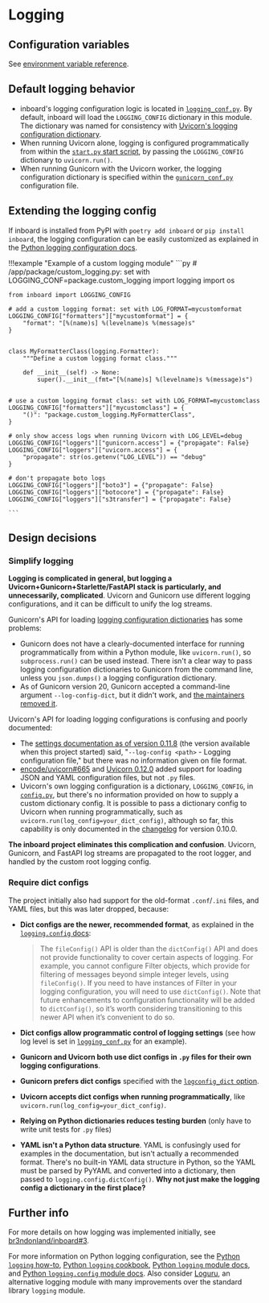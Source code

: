 # Logging

## Configuration variables

See [environment variable reference](environment.md).

## Default logging behavior

-   inboard's logging configuration logic is located in [`logging_conf.py`](https://github.com/br3ndonland/inboard/blob/HEAD/inboard/logging_conf.py). By default, inboard will load the `LOGGING_CONFIG` dictionary in this module. The dictionary was named for consistency with [Uvicorn's logging configuration dictionary](https://github.com/encode/uvicorn/blob/HEAD/uvicorn/config.py).
-   When running Uvicorn alone, logging is configured programmatically from within the [`start.py` start script](https://github.com/br3ndonland/inboard/blob/HEAD/inboard/start.py), by passing the `LOGGING_CONFIG` dictionary to `uvicorn.run()`.
-   When running Gunicorn with the Uvicorn worker, the logging configuration dictionary is specified within the [`gunicorn_conf.py`](https://github.com/br3ndonland/inboard/blob/HEAD/inboard/gunicorn_conf.py) configuration file.

## Extending the logging config

If inboard is installed from PyPI with `poetry add inboard` or `pip install inboard`, the logging configuration can be easily customized as explained in the [Python logging configuration docs](https://docs.python.org/3/library/logging.config.html).

<!-- prettier-ignore -->
!!!example "Example of a custom logging module"
    ```py
    # /app/package/custom_logging.py: set with LOGGING_CONF=package.custom_logging
    import logging
    import os

    from inboard import LOGGING_CONFIG

    # add a custom logging format: set with LOG_FORMAT=mycustomformat
    LOGGING_CONFIG["formatters"]["mycustomformat"] = {
        "format": "[%(name)s] %(levelname)s %(message)s"
    }


    class MyFormatterClass(logging.Formatter):
        """Define a custom logging format class."""

        def __init__(self) -> None:
            super().__init__(fmt="[%(name)s] %(levelname)s %(message)s")


    # use a custom logging format class: set with LOG_FORMAT=mycustomclass
    LOGGING_CONFIG["formatters"]["mycustomclass"] = {
        "()": "package.custom_logging.MyFormatterClass",
    }

    # only show access logs when running Uvicorn with LOG_LEVEL=debug
    LOGGING_CONFIG["loggers"]["gunicorn.access"] = {"propagate": False}
    LOGGING_CONFIG["loggers"]["uvicorn.access"] = {
        "propagate": str(os.getenv("LOG_LEVEL")) == "debug"
    }

    # don't propagate boto logs
    LOGGING_CONFIG["loggers"]["boto3"] = {"propagate": False}
    LOGGING_CONFIG["loggers"]["botocore"] = {"propagate": False}
    LOGGING_CONFIG["loggers"]["s3transfer"] = {"propagate": False}

    ```

## Design decisions

### Simplify logging

**Logging is complicated in general, but logging a Uvicorn+Gunicorn+Starlette/FastAPI stack is particularly, and unnecessarily, complicated**. Uvicorn and Gunicorn use different logging configurations, and it can be difficult to unify the log streams.

Gunicorn's API for loading [logging configuration dictionaries](https://docs.python.org/3/library/logging.config.html) has some problems:

-   Gunicorn does not have a clearly-documented interface for running programmatically from within a Python module, like `uvicorn.run()`, so `subprocess.run()` can be used instead. There isn't a clear way to pass logging configuration dictionaries to Gunicorn from the command line, unless you `json.dumps()` a logging configuration dictionary.
-   As of Gunicorn version 20, Gunicorn accepted a command-line argument `--log-config-dict`, but it didn't work, and [the maintainers removed it](https://github.com/benoitc/gunicorn/pull/2476).

Uvicorn's API for loading logging configurations is confusing and poorly documented:

-   The [settings documentation as of version 0.11.8](https://github.com/encode/uvicorn/blob/4597b90ffcfb99e44dae6c7d8cc05e1f368e0624/docs/settings.md) (the version available when this project started) said, "`--log-config <path>` - Logging configuration file," but there was no information given on file format.
-   [encode/uvicorn#665](https://github.com/encode/uvicorn/pull/665) and [Uvicorn 0.12.0](https://github.com/encode/uvicorn/releases/tag/0.12.0) added support for loading JSON and YAML configuration files, but not `.py` files.
-   Uvicorn's own logging configuration is a dictionary, `LOGGING_CONFIG`, in [`config.py`](https://github.com/encode/uvicorn/blob/HEAD/uvicorn/config.py), but there's no information provided on how to supply a custom dictionary config. It is possible to pass a dictionary config to Uvicorn when running programmatically, such as `uvicorn.run(log_config=your_dict_config)`, although so far, this capability is only documented in the [changelog](https://github.com/encode/uvicorn/blob/HEAD/CHANGELOG.md) for version 0.10.0.

**The inboard project eliminates this complication and confusion**. Uvicorn, Gunicorn, and FastAPI log streams are propagated to the root logger, and handled by the custom root logging config.

### Require dict configs

The project initially also had support for the old-format `.conf`/`.ini` files, and YAML files, but this was later dropped, because:

-   **Dict configs are the newer, recommended format**, as explained in the [`logging.config` docs](https://docs.python.org/3/library/logging.config.html):

    > The `fileConfig()` API is older than the `dictConfig()` API and does not provide functionality to cover certain aspects of logging. For example, you cannot configure Filter objects, which provide for filtering of messages beyond simple integer levels, using `fileConfig()`. If you need to have instances of Filter in your logging configuration, you will need to use `dictConfig()`. Note that future enhancements to configuration functionality will be added to `dictConfig()`, so it’s worth considering transitioning to this newer API when it’s convenient to do so.

-   **Dict configs allow programmatic control of logging settings** (see how log level is set in [`logging_conf.py`](https://github.com/br3ndonland/inboard/blob/HEAD/inboard/logging_conf.py) for an example).
-   **Gunicorn and Uvicorn both use dict configs in `.py` files for their own logging configurations**.
-   **Gunicorn prefers dict configs** specified with the [`logconfig_dict` option](https://docs.gunicorn.org/en/latest/settings.html#logconfig-dict).
-   **Uvicorn accepts dict configs when running programmatically**, like `uvicorn.run(log_config=your_dict_config)`.
-   **Relying on Python dictionaries reduces testing burden** (only have to write unit tests for `.py` files)
-   **YAML isn't a Python data structure**. YAML is confusingly used for examples in the documentation, but isn't actually a recommended format. There's no built-in YAML data structure in Python, so the YAML must be parsed by PyYAML and converted into a dictionary, then passed to `logging.config.dictConfig()`. **Why not just make the logging config a dictionary in the first place?**

## Further info

For more details on how logging was implemented initially, see [br3ndonland/inboard#3](https://github.com/br3ndonland/inboard/pull/3).

For more information on Python logging configuration, see the [Python `logging` how-to](https://docs.python.org/3/howto/logging.html), [Python `logging` cookbook](https://docs.python.org/3/howto/logging-cookbook.html), [Python `logging` module docs](https://docs.python.org/3/library/logging.html), and [Python `logging.config` module docs](https://docs.python.org/3/library/logging.config.html). Also consider [Loguru](https://loguru.readthedocs.io/en/stable/index.html), an alternative logging module with many improvements over the standard library `logging` module.
